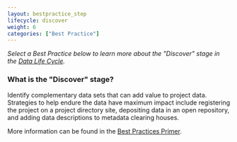 ```yaml
---
layout: bestpractice_step
lifecycle: discover
weight: 6
categories: ["Best Practice"]
---
```


*Select a Best Practice below to learn more about the "Discover" stage in the <a href="https://www.dataone.org/data-life-cycle" target="_blank">Data Life Cycle</a>.*

### What is the "Discover" stage?

Identify complementary data sets that can add value to project data. Strategies to help endure the data have maximum impact include registering the project on a project directory site, depositing data in an open repository, and adding data descriptions to metadata clearing houses.

More information can be found in the <a href="https://www.dataone.org/sites/all/documents/DataONE_BP_Primer_020212.pdf" target="_blank">Best Practices Primer</a>.
